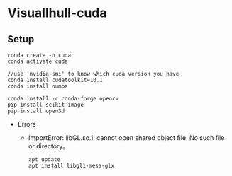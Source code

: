 # Visuallhull-cuda

## Setup

```
conda create -n cuda
conda activate cuda

//use 'nvidia-smi' to know which cuda version you have
conda install cudatoolkit=10.1
conda install numba

conda install -c conda-forge opencv
pip install scikit-image
pip install open3d
```

- Errors

    - ImportError: libGL.so.1: cannot open shared object file: No such file or directory。
    
        ```
        apt update
        apt install libgl1-mesa-glx
        ```


